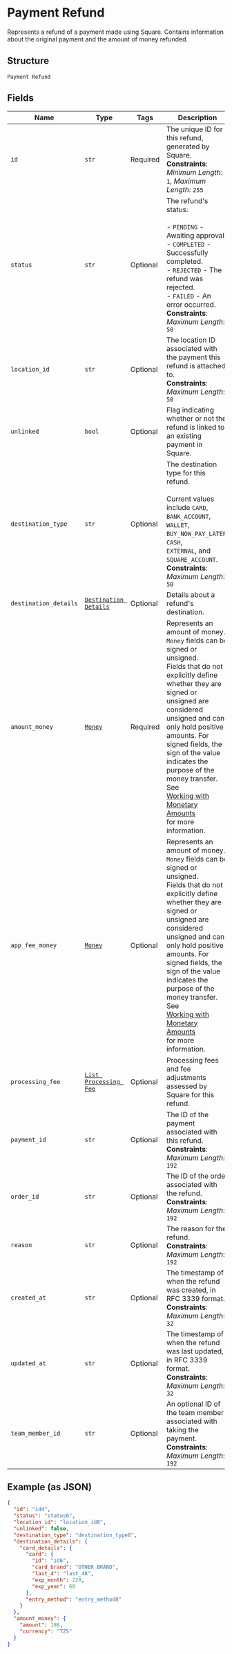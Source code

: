 
# Payment Refund

Represents a refund of a payment made using Square. Contains information about
the original payment and the amount of money refunded.

## Structure

`Payment Refund`

## Fields

| Name | Type | Tags | Description |
|  --- | --- | --- | --- |
| `id` | `str` | Required | The unique ID for this refund, generated by Square.<br>**Constraints**: *Minimum Length*: `1`, *Maximum Length*: `255` |
| `status` | `str` | Optional | The refund's status:<br><br>- `PENDING` - Awaiting approval.<br>- `COMPLETED` - Successfully completed.<br>- `REJECTED` - The refund was rejected.<br>- `FAILED` - An error occurred.<br>**Constraints**: *Maximum Length*: `50` |
| `location_id` | `str` | Optional | The location ID associated with the payment this refund is attached to.<br>**Constraints**: *Maximum Length*: `50` |
| `unlinked` | `bool` | Optional | Flag indicating whether or not the refund is linked to an existing payment in Square. |
| `destination_type` | `str` | Optional | The destination type for this refund.<br><br>Current values include `CARD`, `BANK_ACCOUNT`, `WALLET`, `BUY_NOW_PAY_LATER`, `CASH`,<br>`EXTERNAL`, and `SQUARE_ACCOUNT`.<br>**Constraints**: *Maximum Length*: `50` |
| `destination_details` | [`Destination Details`](../../doc/models/destination-details.md) | Optional | Details about a refund's destination. |
| `amount_money` | [`Money`](../../doc/models/money.md) | Required | Represents an amount of money. `Money` fields can be signed or unsigned.<br>Fields that do not explicitly define whether they are signed or unsigned are<br>considered unsigned and can only hold positive amounts. For signed fields, the<br>sign of the value indicates the purpose of the money transfer. See<br>[Working with Monetary Amounts](https://developer.squareup.com/docs/build-basics/working-with-monetary-amounts)<br>for more information. |
| `app_fee_money` | [`Money`](../../doc/models/money.md) | Optional | Represents an amount of money. `Money` fields can be signed or unsigned.<br>Fields that do not explicitly define whether they are signed or unsigned are<br>considered unsigned and can only hold positive amounts. For signed fields, the<br>sign of the value indicates the purpose of the money transfer. See<br>[Working with Monetary Amounts](https://developer.squareup.com/docs/build-basics/working-with-monetary-amounts)<br>for more information. |
| `processing_fee` | [`List Processing Fee`](../../doc/models/processing-fee.md) | Optional | Processing fees and fee adjustments assessed by Square for this refund. |
| `payment_id` | `str` | Optional | The ID of the payment associated with this refund.<br>**Constraints**: *Maximum Length*: `192` |
| `order_id` | `str` | Optional | The ID of the order associated with the refund.<br>**Constraints**: *Maximum Length*: `192` |
| `reason` | `str` | Optional | The reason for the refund.<br>**Constraints**: *Maximum Length*: `192` |
| `created_at` | `str` | Optional | The timestamp of when the refund was created, in RFC 3339 format.<br>**Constraints**: *Maximum Length*: `32` |
| `updated_at` | `str` | Optional | The timestamp of when the refund was last updated, in RFC 3339 format.<br>**Constraints**: *Maximum Length*: `32` |
| `team_member_id` | `str` | Optional | An optional ID of the team member associated with taking the payment.<br>**Constraints**: *Maximum Length*: `192` |

## Example (as JSON)

```json
{
  "id": "id4",
  "status": "status6",
  "location_id": "location_id8",
  "unlinked": false,
  "destination_type": "destination_type8",
  "destination_details": {
    "card_details": {
      "card": {
        "id": "id6",
        "card_brand": "OTHER_BRAND",
        "last_4": "last_48",
        "exp_month": 228,
        "exp_year": 68
      },
      "entry_method": "entry_method8"
    }
  },
  "amount_money": {
    "amount": 186,
    "currency": "TZS"
  }
}
```

